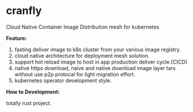 # cranfly
Cloud Native Container Image Distribution mesh for kubernetes

**Feature:**

1. fasting deliver image to k8s cluster from your various image registry.
2. cloud native architecture for deployment mesh solution.
3. support hot reload image to host in app production deliver cycle.(CICD)
4. native https download, naive and native download image layer tars without use p2p protocal for light migration effort.
5. kubernetes operator development style.



**How to Development:**

totally rust project.

